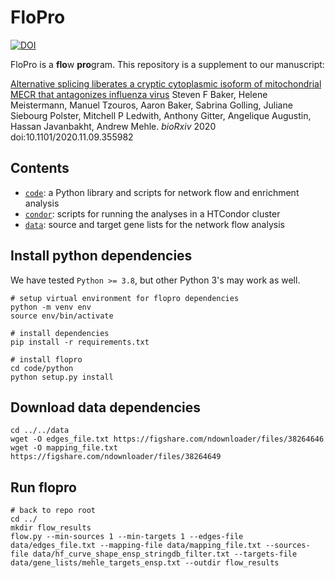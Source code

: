 # FloPro
[![DOI](https://zenodo.org/badge/DOI/10.5281/zenodo.7342881.svg)](https://doi.org/10.5281/zenodo.7342881)

FloPro is a **flo**w **pro**gram. This repository is a supplement to our manuscript:

[Alternative splicing liberates a cryptic cytoplasmic isoform of mitochondrial MECR that antagonizes influenza virus](https://doi.org/10.1101/2020.11.09.355982)
Steven F Baker, Helene Meistermann, Manuel Tzouros, Aaron Baker, Sabrina Golling, Juliane Siebourg Polster, Mitchell P Ledwith, Anthony Gitter, Angelique Augustin, Hassan Javanbakht, Andrew Mehle.
_bioRxiv_ 2020 doi:10.1101/2020.11.09.355982

## Contents
- [`code`](code): a Python library and scripts for network flow and enrichment analysis
- [`condor`](condor): scripts for running the analyses in a HTCondor cluster
- [`data`](data): source and target gene lists for the network flow analysis

## Install python dependencies
We have tested `Python >= 3.8`, but other Python 3's may work as well.

```
# setup virtual environment for flopro dependencies
python -m venv env
source env/bin/activate

# install dependencies
pip install -r requirements.txt

# install flopro
cd code/python
python setup.py install
```

## Download data dependencies
```
cd ../../data
wget -O edges_file.txt https://figshare.com/ndownloader/files/38264646
wget -O mapping_file.txt https://figshare.com/ndownloader/files/38264649
```

## Run flopro
```
# back to repo root
cd ../
mkdir flow_results
flow.py --min-sources 1 --min-targets 1 --edges-file data/edges_file.txt --mapping-file data/mapping_file.txt --sources-file data/hf_curve_shape_ensp_stringdb_filter.txt --targets-file data/gene_lists/mehle_targets_ensp.txt --outdir flow_results
```
